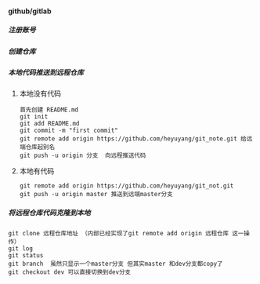 #### github/gitlab

##### 注册账号

#####  创建仓库

##### 本地代码推送到远程仓库

1. 本地没有代码

   ```
   首先创建 README.md
   git init 
   git add README.md
   git commit -m "first commit"
   git remote add origin https://github.com/heyuyang/git_note.git 给远端仓库起别名
   git push -u origin 分支  向远程推送代码
   ```

2. 本地有代码

   ```
   git remote add origin https://github.com/heyuyang/git_not.git
   git push -u origin master 推送到远端master分支
   ```

##### 将远程仓库代码克隆到本地

```
git clone 远程仓库地址 （内部已经实现了git remote add origin 远程仓库 这一操作）
git log
git status
git branch  虽然只显示一个master分支 但其实master 和dev分支都copy了 
git checkout dev 可以直接切换到dev分支
```



